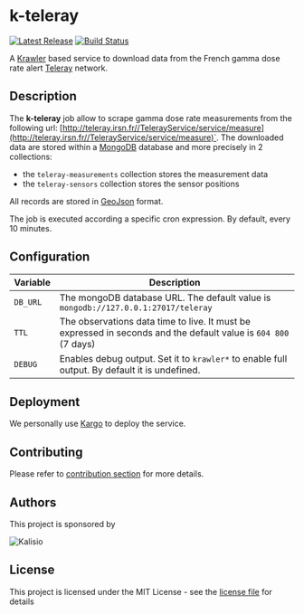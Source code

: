 # k-teleray

[![Latest Release](https://img.shields.io/github/v/tag/kalisio/k-teleray?sort=semver&label=latest)](https://github.com/kalisio/k-teleray/releases)
[![Build Status](https://github.com/kalisio/k-teleray/actions/workflows/main.yaml/badge.svg)](https://github.com/kalisio/k-teleray/actions/workflows/main.yaml)

A [Krawler](https://kalisio.github.io/krawler/) based service to download data from the French gamma dose rate alert [Teleray](http://teleray.irsn.fr/aide.htm) network.

## Description

The **k-teleray** job allow to scrape gamma dose rate measurements from the following url: [http://teleray.irsn.fr//TelerayService/service/measure](http://teleray.irsn.fr//TelerayService/service/measure)`. The downloaded data are stored within a [MongoDB](https://www.mongodb.com/) database and more precisely in 2 collections:
* the `teleray-measurements` collection stores the measurement data 
* the `teleray-sensors` collection stores the sensor positions

All records are stored in [GeoJson](https://fr.wikipedia.org/wiki/GeoJSON) format.

The job is executed according a specific cron expression. By default, every 10 minutes.

## Configuration

| Variable | Description |
|--- | --- |
| `DB_URL` | The mongoDB database URL. The default value is `mongodb://127.0.0.1:27017/teleray` |
| `TTL` | The observations data time to live. It must be expressed in seconds and the default value is `604 800` (7 days) | 
| `DEBUG` | Enables debug output. Set it to `krawler*` to enable full output. By default it is undefined. |

## Deployment

We personally use [Kargo](https://kalisio.github.io/kargo/) to deploy the service.

## Contributing

Please refer to [contribution section](./CONTRIBUTING.md) for more details.

## Authors

This project is sponsored by 

![Kalisio](https://s3.eu-central-1.amazonaws.com/kalisioscope/kalisio/kalisio-logo-black-256x84.png)

## License

This project is licensed under the MIT License - see the [license file](./LICENSE) for details